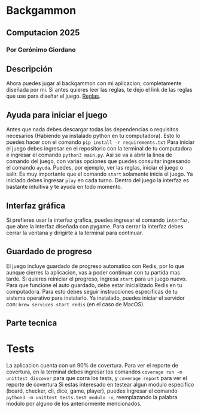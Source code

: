 # Backgammon
## Computacion 2025
### Por Gerónimo Giordano

## Descripción
Ahora puedes jugar al backgammon con mi aplicacion, completamente diseñada por mi. Si antes quieres leer las reglas, te dejo el link de las reglas que use para diseñar el juego. [Reglas](https://www.ludoteka.com/clasika/backgammon-es.html).

## Ayuda para iniciar el juego
Antes que nada debes descargar todas las dependencias o requisitos necesarios (Habiendo ya instalado python en tu computadora). Esto lo puedes hacer con el comando `pip install -r requirements.txt`
Para iniciar el juego debes ingresar en el repositorio con la terminal de tu computadora e ingresar el comando  `python3 main.py`. Asi se va a abrir la linea de comando del juego, con varias opciones que puedes consultar ingresando el comando `ayuda`. Puedes, por ejemplo, ver las reglas, iniciar el juego o salir. Es muy importante que el comando `start` solamente inicia el juego. Ya iniciado debes ingresar `play` en cada turno. Dentro del juego la interfaz es bastante intuitiva y te ayuda en todo momento.

## Interfaz gráfica
Si prefieres usar la interfaz grafica, puedes ingresar el comando `interfaz`, que abre la interfaz diseñada con pygame. Para cerrar la interfaz debes cerrar la ventana y dirigirte a la terminal para continuar.

## Guardado de progreso
El juego incluye guardado de progreso automatico con Redis, por lo que aunque cierres la aplicacion, vas a poder continuar con tu partida mas tarde. Si quieres reiniciar el progreso, ingresa `start` para un juego nuevo. Para que funcione el auto guardado, debe estar inicializado Redis en tu computadora. Para esto debes seguir instrucciones especificas de tu sistema operativo para instalarlo. Ya instalado, puedes iniciar el servidor con: `brew services start redis` (en el caso de MacOS).

## Parte tecnica
# Tests
La aplicacion cuenta con un 90% de covertura. Para ver el reporte de covertura, en la terminal debes ingresar los comandos `coverage run -m unittest discover` para que corra los tests, y `coverage report` para ver el reporte de covertura
Si estas interesado en testear algun modulo especifico (board, checker, cli, dice, game, player), puedes ingresar el comando `python3 -m unittest tests.test_modulo -v`, reemplazando la palabra modulo por alguno de los anteriormente mencionados.
